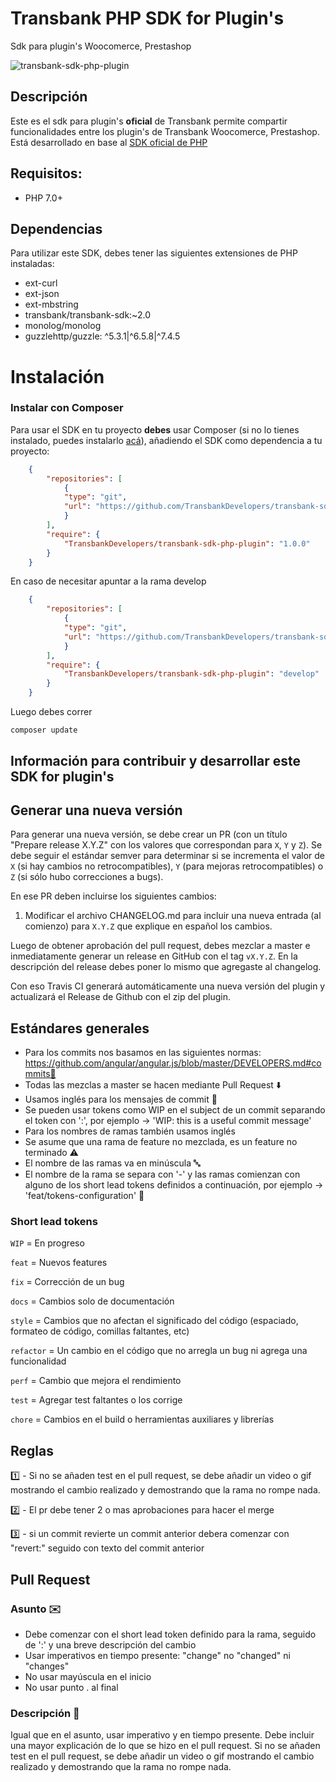 # Transbank PHP SDK for Plugin's
Sdk para plugin's Woocomerce, Prestashop 

![transbank-sdk-php-plugin](https://user-images.githubusercontent.com/1103494/113464583-14856a80-9404-11eb-947e-dd4dd4ff6510.png)

## Descripción
Este es el sdk para plugin's **oficial** de Transbank permite compartir funcionalidades entre los plugin's de Transbank Woocomerce, Prestashop. Está desarrollado en base al [SDK oficial de PHP](https://github.com/TransbankDevelopers/transbank-sdk-php)

## Requisitos:

- PHP 7.0+

## Dependencias
Para utilizar este SDK, debes tener las siguientes extensiones de PHP instaladas: 
- ext-curl
- ext-json
- ext-mbstring
- transbank/transbank-sdk:~2.0
- monolog/monolog
- guzzlehttp/guzzle: ^5.3.1|^6.5.8|^7.4.5


# Instalación

### Instalar con Composer

Para usar el SDK en tu proyecto **debes** usar Composer (si no lo tienes instalado, puedes instalarlo [acá](https://getcomposer.org/)), añadiendo el SDK como dependencia a tu proyecto:
```json
    {
        "repositories": [
            {
            "type": "git",
            "url": "https://github.com/TransbankDevelopers/transbank-sdk-php-plugin.git"
            }
        ],
        "require": {
            "TransbankDevelopers/transbank-sdk-php-plugin": "1.0.0"
        }
    }
```

En caso de necesitar apuntar a la rama develop

```json
    {
        "repositories": [
            {
            "type": "git",
            "url": "https://github.com/TransbankDevelopers/transbank-sdk-php-plugin.git"
            }
        ],
        "require": {
            "TransbankDevelopers/transbank-sdk-php-plugin": "develop"
        }
    }
```

Luego debes correr 
```
composer update
```


## Información para contribuir y desarrollar este SDK for plugin's

## Generar una nueva versión

Para generar una nueva versión, se debe crear un PR (con un título "Prepare release X.Y.Z" con los valores que correspondan para `X`, `Y` y `Z`). Se debe seguir el estándar semver para determinar si se incrementa el valor de `X` (si hay cambios no retrocompatibles), `Y` (para mejoras retrocompatibles) o `Z` (si sólo hubo correcciones a bugs).

En ese PR deben incluirse los siguientes cambios:

1. Modificar el archivo CHANGELOG.md para incluir una nueva entrada (al comienzo) para `X.Y.Z` que explique en español los cambios.

Luego de obtener aprobación del pull request, debes mezclar a master e inmediatamente generar un release en GitHub con el tag `vX.Y.Z`. En la descripción del release debes poner lo mismo que agregaste al changelog.

Con eso Travis CI generará automáticamente una nueva versión del plugin y actualizará el Release de Github con el zip del plugin.

## Estándares generales

- Para los commits nos basamos en las siguientes normas: https://github.com/angular/angular.js/blob/master/DEVELOPERS.md#commits👀
- Todas las mezclas a master se hacen mediante Pull Request ⬇️
- Usamos inglés para los mensajes de commit 💬
- Se pueden usar tokens como WIP en el subject de un commit separando el token con ':', por ejemplo -> 'WIP: this is a useful commit message'
- Para los nombres de ramas también usamos inglés
- Se asume que una rama de feature no mezclada, es un feature no terminado ⚠️
- El nombre de las ramas va en minúscula 🔤
- El nombre de la rama se separa con '-' y las ramas comienzan con alguno de los short lead tokens definidos a continuación, por ejemplo -> 'feat/tokens-configuration' 🌿
  
### **Short lead tokens**

`WIP` = En progreso

`feat` = Nuevos features

`fix` = Corrección de un bug

`docs` = Cambios solo de documentación

`style` = Cambios que no afectan el significado del código (espaciado, formateo de código, comillas faltantes, etc)

`refactor` = Un cambio en el código que no arregla un bug ni agrega una funcionalidad

`perf` = Cambio que mejora el rendimiento

`test` = Agregar test faltantes o los corrige

`chore` = Cambios en el build o herramientas auxiliares y librerías


## Reglas

1️⃣ -  Si no se añaden test en el pull request, se debe añadir un video o gif mostrando el cambio realizado y demostrando que la rama no rompe nada.

2️⃣ -  El pr debe tener 2 o mas aprobaciones para hacer el merge

3️⃣ - si un commit revierte  un commit anterior debera comenzar con "revert:" seguido con texto del commit anterior

## Pull Request

### Asunto ✉️

- Debe comenzar con el short lead token definido para la rama, seguido de ':' y una breve descripción del cambio
- Usar imperativos en tiempo presente: "change" no "changed" ni "changes"
- No usar mayúscula en el inicio
- No usar punto . al final

### Descripción 📃

Igual que en el asunto, usar imperativo y en tiempo presente. Debe incluir una mayor explicación de lo que se hizo en el pull request. Si no se añaden test en el pull request, se debe añadir un video o gif mostrando el cambio realizado y demostrando que la rama no rompe nada.
